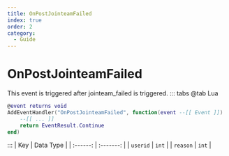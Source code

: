 ```yaml
---
title: OnPostJointeamFailed
index: true
order: 2
category:
  - Guide
---
```


# OnPostJointeamFailed
This event is triggered after jointeam_failed is triggered.
::: tabs
@tab Lua
```lua
@event returns void
AddEventHandler("OnPostJointeamFailed", function(event --[[ Event ]])
    --[[ ... ]]
    return EventResult.Continue
end)
```

:::
|    Key   | Data Type |
| :------: | :-------: |
| `userid` |   `int`   |
| `reason` |   `int`   |